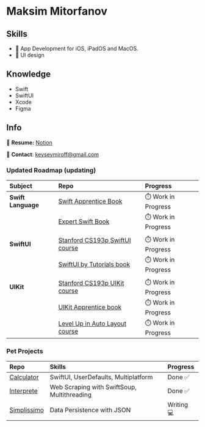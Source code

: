 # Maksim Mitorfanov

## Skills
- 🍏 App Development for iOS, iPadOS and MacOS.
- 🌷 UI design

## Knowledge
- Swift
- SwiftUI
- Xcode
- Figma

## Info
📝 **Resume:** [Notion](https://www.notion.so/maksimmitrofanov/Maksim-Mitrofanov-Resume-98e66952508c420da917a3f2d547751a)

📨 **Contact**: keyseymiroff@gmail.com


### Updated Roadmap (updating)
| Subject               | Repo                                                                                                         | Progress            |
| :---                  |  :---                                                                                                        | :---                |
| **Swift Language**    | [Swift Apprentice Book](https://github.com/maksim-mitrofanov/Swift-Apprentice)                                    | ⏱️ Work in Progress | 
|                       | [Expert Swift Book](https://github.com/maksim-mitrofanov/Expert-Swift)                                            | ⏱️ Work in Progress | 
|                       |                                                                                                              |                     | 
| **SwiftUI**           | [Stanford CS193p SwiftUI course](https://github.com/maksim-mitrofanov/CS193p-SwiftUI)                               | ⏱️ Work in Progress | 
|                       | [SwiftUI by Tutorials book](https://github.com/maksim-mitrofanov/SwiftUI-by-Tutorials)                            | ⏱️ Work in Progress | 
|                       |                                                                                                              |                     | 
| **UIKit**             | [Stanford CS193p UIKit course](https://github.com/maksim-mitrofanov/CS193p-UIKit)                                   | ⏱️ Work in Progress | 
|                       | [UIKit Apprentice book](https://github.com/maksim-mitrofanov/UIKit-Apprentice)                                    | ⏱️ Work in Progress | 
|                       | [Level Up in Auto Layout course](https://github.com/maksim-mitrofanov/Level-Up-in-Auto-Layout)                      | ⏱️ Work in Progress | 

### Pet Projects
| Repo                                                                     | Skills                                                             | Progress           | 
| :---                                                                     |  :---                                                              | :---               |
| [Calculator](https://github.com/maksim-mitrofanov/Calculator)            |  SwiftUI, UserDefaults, Multiplatform                              | Done ✅            |
| [Interprete](https://github.com/maksim-mitrofanov/Interprete)            |  Web Scraping with SwiftSoup, Multithreading                       | Done ✅            |
| [Simplissimo](https://github.com/maksim-mitrofanov/Simplissimo)          |  Data Persistence with JSON                                        | Writing 💻         |            |



